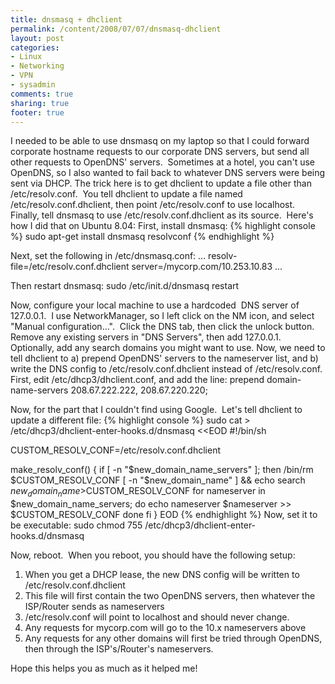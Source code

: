 ```yaml
---
title: dnsmasq + dhclient
permalink: /content/2008/07/07/dnsmasq-dhclient
layout: post
categories:
- Linux
- Networking
- VPN
- sysadmin
comments: true
sharing: true
footer: true
---
```

I needed to be able to use dnsmasq on my laptop so that I could
forward corporate hostname requests to our corporate DNS servers,
but send all other requests to OpenDNS' servers.  Sometimes at a
hotel, you can't use OpenDNS, so I also wanted to fail back to
whatever DNS servers were being sent via DHCP. The trick here is to
get dhclient to update a file other than /etc/resolv.conf.  You
tell dhclient to update a file named /etc/resolv.conf.dhclient,
then point /etc/resolv.conf to use localhost.  Finally, tell
dnsmasq to use /etc/resolv.conf.dhclient as its source.  Here's how
I did that on Ubuntu 8.04: First, install dnsmasq:
{% highlight console %}
sudo apt-get install dnsmasq resolvconf
{% endhighlight %}

Next, set the following in /etc/dnsmasq.conf:
    ...
    resolv-file=/etc/resolv.conf.dhclient
    server=/mycorp.com/10.253.10.83
    ...

Then restart dnsmasq:
    sudo /etc/init.d/dnsmasq restart

Now, configure your local machine to use a hardcoded  DNS server of
127.0.0.1.  I use NetworkManager, so I left click on the NM icon,
and select "Manual configuration...".  Click the DNS tab, then
click the unlock button.  Remove any existing servers in "DNS
Servers", then add 127.0.0.1.  Optionally, add any search domains
you might want to use. Now, we need to tell dhclient to a) prepend
OpenDNS' servers to the nameserver list, and b) write the DNS
config to /etc/resolv.conf.dhclient instead of /etc/resolv.conf. 
First, edit /etc/dhcp3/dhclient.conf, and add the line:
    prepend domain-name-servers 208.67.222.222, 208.67.220.220;

Now, for the part that I couldn't find using Google.  Let's tell
dhclient to update a different file:
{% highlight console %}
sudo cat   > /etc/dhcp3/dhclient-enter-hooks.d/dnsmasq <<EOD
#!/bin/sh

CUSTOM_RESOLV_CONF=/etc/resolv.conf.dhclient

make_resolv_conf() {
  if [ -n "$new_domain_name_servers" ]; then
    /bin/rm $CUSTOM_RESOLV_CONF
    [ -n "$new_domain_name" ] && echo search $new_domain_name >$CUSTOM_RESOLV_CONF
    for nameserver in $new_domain_name_servers; do
      echo nameserver $nameserver >> $CUSTOM_RESOLV_CONF
    done
  fi
}
EOD
{% endhighlight %}
Now, set it to be executable:
    sudo chmod 755 /etc/dhcp3/dhclient-enter-hooks.d/dnsmasq

Now, reboot.  When you reboot, you should have the following setup:
1.  When you get a DHCP lease, the new DNS config will be written
    to /etc/resolv.conf.dhclient
2.  This file will first contain the two OpenDNS servers, then
    whatever the ISP/Router sends as nameservers
3.  /etc/resolv.conf will point to localhost and should never
    change.
4.  Any requests for mycorp.com will go to the 10.x nameservers
    above
5.  Any requests for any other domains will first be tried through
    OpenDNS, then through the ISP's/Router's nameservers.

Hope this helps you as much as it helped me!


